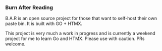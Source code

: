 ### Burn After Reading

B.A.R is an open source project for those that want to self-host their own paste bin. It is built with GO + HTMX.

This project is very much a work in progress and is currently a weekend project for me to learn Go and HTMX. Please use with caution. PRs welcome.
